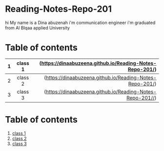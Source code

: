 # Reading-Notes-Repo-201

hi 
My name is a Dina abuzenah i'm communication engineer i'm graduated from Al Blqaa applied University



# Table of contents
| 1       | class 1     |(https://dinaabuzeena.github.io/Reading-Notes-Repo-201/)    |
| :------------- | :----------: | -----------: |
|  2 | class 2  | (https://dinaabuzeena.github.io/Reading-Notes-Repo-201/)    |
| 3  | class 3 | (https://dinaabuzeena.github.io/Reading-Notes-Repo-201//)| 



# Table of contents
1. [class 1](https://dinaabuzeena.github.io/Reading-Notes-Repo-201/)
2. [class 2](https://dinaabuzeena.github.io/Reading-Notes-Repo-201/)
3. [class 3](https://dinaabuzeena.github.io/Reading-Notes-Repo-201/)
